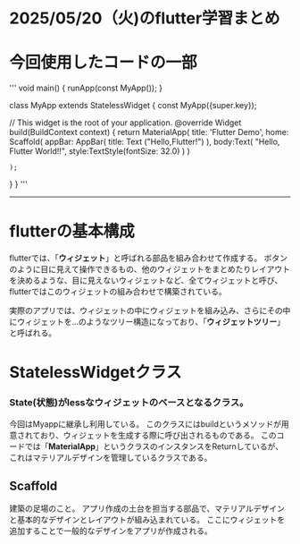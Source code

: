# 2025/05/20（火)のflutter学習まとめ

# 今回使用したコードの一部
'''
void main() {
  runApp(const MyApp());
}

class MyApp extends StatelessWidget {
  const MyApp({super.key});

  // This widget is the root of your application.
  @override
  Widget build(BuildContext context) {
    return MaterialApp(
      title: 'Flutter Demo',
      home: Scaffold(
        appBar: AppBar(
          title: Text ("Hello,Flutter!")
        ),
        body:Text(
          "Hello, Flutter World!!",
          style:TextStyle(fontSize: 32.0)
        )
      )
      
    );
  }
}
'''

***

# flutterの基本構成

flutterでは、「**ウィジェット**」と呼ばれる部品を組み合わせて作成する。
ボタンのように目に見えて操作できるもの、他のウィジェットをまとめたりレイアウトを決めるような、目に見えないウィジェットなど、全てウィジェットと呼び、flutterではこのウィジェットの組み合わせで構築されている。

実際のアプリでは、ウィジェットの中にウィジェットを組み込み、さらにその中にウィジェットを...のようなツリー構造になっており、「**ウィジェットツリー**」と呼ばれる。


# StatelessWidgetクラス

### State(状態)がlessなウィジェットのベースとなるクラス。

今回はMyappに継承し利用している。
このクラスにはbuildというメソッドが用意されており、ウィジェットを生成する際に呼び出されるものである。
このコードでは「**MaterialApp**」というクラスのインスタンスをReturnしているが、これはマテリアルデザインを管理しているクラスである。


## Scaffold

建築の足場のこと。
アプリ作成の土台を担当する部品で、マテリアルデザインと基本的なデザインとレイアウトが組み込まれている。
ここにウィジェットを追加することで一般的なデザインをアプリが作成される。